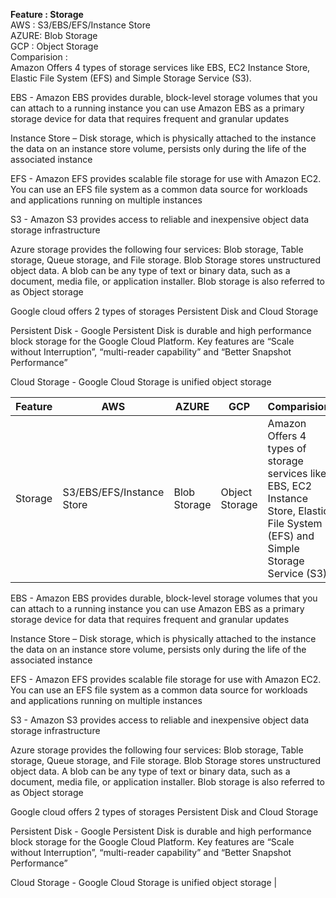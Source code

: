 
**Feature : Storage**  
AWS : S3/EBS/EFS/Instance Store  
AZURE: Blob Storage  
GCP : Object Storage  
Comparision :  
Amazon Offers 4 types of storage services like EBS, EC2 Instance Store, Elastic File System (EFS) and Simple Storage Service (S3).  

EBS - Amazon EBS provides durable, block-level storage volumes that you can attach to a running instance you can use Amazon EBS as a primary storage device for data that requires frequent and granular updates  

Instance Store – Disk storage, which is physically attached to the instance the data on an instance store volume, persists only during the life of the associated instance  

EFS - Amazon EFS provides scalable file storage for use with Amazon EC2. You can use an EFS file system as a common data source for workloads and applications running on multiple instances  

S3 - Amazon S3 provides access to reliable and inexpensive object data storage infrastructure  

Azure storage provides the following four services: Blob storage, Table storage, Queue storage, and File storage. Blob Storage stores unstructured object data. A blob can be any type of text or binary data, such as a document, media file, or application installer. Blob storage is also referred to as Object storage  

Google cloud offers 2 types of storages Persistent Disk and Cloud Storage   

Persistent Disk - Google Persistent Disk is durable and high performance block storage for the Google Cloud Platform. Key features are “Scale without Interruption”, “multi-reader capability” and “Better Snapshot Performance”  

Cloud Storage - Google Cloud Storage is unified object storage  

|Feature|AWS|AZURE|GCP|Comparision|
|---|---|---|---|---|
|Storage|S3/EBS/EFS/Instance Store|Blob Storage|Object Storage|Amazon Offers 4 types of storage services like EBS, EC2 Instance Store, Elastic File System (EFS) and Simple Storage Service (S3).  

EBS - Amazon EBS provides durable, block-level storage volumes that you can attach to a running instance you can use Amazon EBS as a primary storage device for data that requires frequent and granular updates  

Instance Store – Disk storage, which is physically attached to the instance the data on an instance store volume, persists only during the life of the associated instance  

EFS - Amazon EFS provides scalable file storage for use with Amazon EC2. You can use an EFS file system as a common data source for workloads and applications running on multiple instances  

S3 - Amazon S3 provides access to reliable and inexpensive object data storage infrastructure  

Azure storage provides the following four services: Blob storage, Table storage, Queue storage, and File storage. Blob Storage stores unstructured object data. A blob can be any type of text or binary data, such as a document, media file, or application installer. Blob storage is also referred to as Object storage  

Google cloud offers 2 types of storages Persistent Disk and Cloud Storage   

Persistent Disk - Google Persistent Disk is durable and high performance block storage for the Google Cloud Platform. Key features are “Scale without Interruption”, “multi-reader capability” and “Better Snapshot Performance”  

Cloud Storage - Google Cloud Storage is unified object storage |
